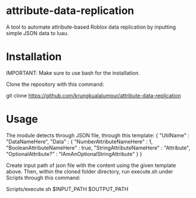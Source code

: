 # attribute-data-replication
A tool to automate attribute-based Roblox data replication by inputting simple JSON data to luau.

# Installation
IMPORTANT: Make sure to use bash for the installation.

Clone the repository with this command:

git clone https://github.com/krungkualalumpur/attribute-data-replication

# Usage
The module detects through JSON file, through this template:
{
    "UtilName" : "DataNameHere",
    "Data" : {
        "NumberAttributeNameHere" : 1,
        "BooleanAttributeNameHere" : true,
        "StringAttributeNameHere" : "Attribute",
        "OptionalAttribute?" : "IAmAnOptionalStringAttribute"
    }
}

Create input path of json file with the content using the given template above. 
Then, within the cloned folder directory, run execute.sh under Scripts through this command:

Scripts/execute.sh $INPUT_PATH $OUTPUT_PATH